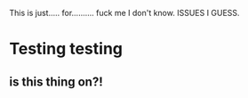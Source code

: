 This is just..... for.......... fuck me I don't know. ISSUES I GUESS.

# Testing testing
## is this thing on?!
